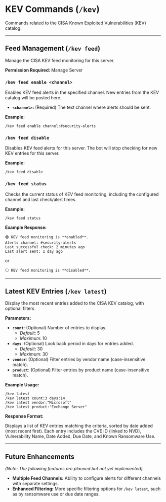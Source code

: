# KEV Commands (`/kev`)

Commands related to the CISA Known Exploited Vulnerabilities (KEV) catalog.

---

## Feed Management (`/kev feed`)

Manage the CISA KEV feed monitoring for this server.

**Permission Required:** Manage Server

### `/kev feed enable <channel>`

Enables KEV feed alerts in the specified channel. New entries from the KEV catalog will be posted here.

-   **`<channel>`:** (Required) The text channel where alerts should be sent.

**Example:**
```
/kev feed enable channel:#security-alerts
```

### `/kev feed disable`

Disables KEV feed alerts for this server. The bot will stop checking for new KEV entries for this server.

**Example:**
```
/kev feed disable
```

### `/kev feed status`

Checks the current status of KEV feed monitoring, including the configured channel and last check/alert times.

**Example:**
```
/kev feed status
```

**Example Response:**
```
🟢 KEV feed monitoring is **enabled**.
Alerts channel: #security-alerts
Last successful check: 2 minutes ago
Last alert sent: 1 day ago
```
or
```
⚪ KEV feed monitoring is **disabled**.
```

---

## Latest KEV Entries (`/kev latest`)

Display the most recent entries added to the CISA KEV catalog, with optional filters.

**Parameters:**

-   **`count`**: (Optional) Number of entries to display.
    -   *Default:* 5
    -   *Maximum:* 10
-   **`days`**: (Optional) Look back period in days for entries added.
    -   *Default:* 30
    -   *Maximum:* 30
-   **`vendor`**: (Optional) Filter entries by vendor name (case-insensitive match).
-   **`product`**: (Optional) Filter entries by product name (case-insensitive match).

**Example Usage:**
```
/kev latest
/kev latest count:3 days:14
/kev latest vendor:"Microsoft"
/kev latest product:"Exchange Server"
```

**Response Format:**

Displays a list of KEV entries matching the criteria, sorted by date added (most recent first). Each entry includes the CVE ID (linked to NVD), Vulnerability Name, Date Added, Due Date, and Known Ransomware Use.

---
## Future Enhancements

*(Note: The following features are planned but not yet implemented)*

-   **Multiple Feed Channels:** Ability to configure alerts for different channels with separate settings.
-   **Enhanced Filtering:** More specific filtering options for `/kev latest`, such as by ransomware use or due date ranges. 